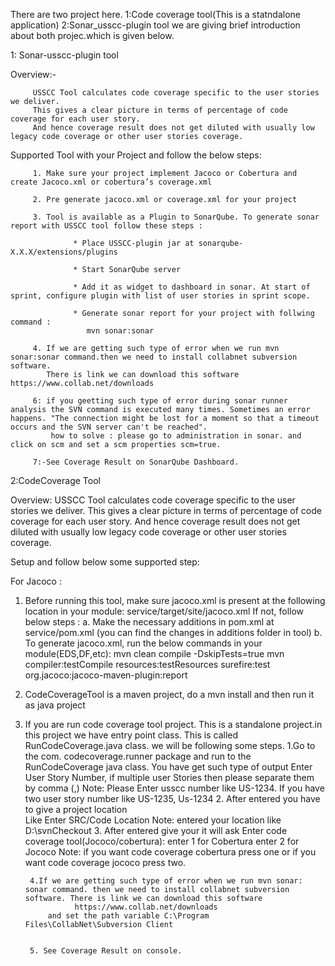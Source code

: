 There are two project here.
  1:Code coverage tool(This is a statndalone application)
  2:Sonar_usscc-plugin tool
we are giving brief  introduction about both projec.which is given below.  
  
1: Sonar-usscc-plugin tool

Overview:- 

         USSCC Tool calculates code coverage specific to the user stories we deliver.
         This gives a clear picture in terms of percentage of code coverage for each user story.
         And hence coverage result does not get diluted with usually low legacy code coverage or other user stories coverage.   

Supported Tool with your Project and follow the below steps:
        
         1. Make sure your project implement Jacoco or Cobertura and create Jacoco.xml or cobertura’s coverage.xml
         
         2. Pre generate jacoco.xml or coverage.xml for your project
         
         3. Tool is available as a Plugin to SonarQube. To generate sonar report with USSCC tool follow these steps :

                  * Place USSCC-plugin jar at sonarqube-X.X.X/extensions/plugins

                  * Start SonarQube server

                  * Add it as widget to dashboard in sonar. At start of sprint, configure plugin with list of user stories in sprint scope.

                  * Generate sonar report for your project with follwing command :
                     mvn sonar:sonar
        
         4. If we are getting such type of error when we run mvn sonar:sonar command.then we need to install collabnet subversion software.
            There is link we can download this software     https://www.collab.net/downloads

         6: if you geetting such type of error during sonar runner analysis the SVN command is executed many times. Sometimes an error happens. "The connection might be lost for a moment so that a timeout occurs and the SVN server can't be reached".
             how to solve : please go to administration in sonar. and click on scm and set a scm properties scm=true.
             
         7:-See Coverage Result on SonarQube Dashboard.     
         
         
         
2:CodeCoverage Tool     

Overview: 
         USSCC Tool calculates code coverage specific to the user stories we deliver.
         This gives a clear picture in terms of percentage of code coverage for each user story.
         And hence coverage result does not get diluted with usually low legacy code coverage or other user stories coverage.   

Setup and follow below some supported  step:

For Jacoco :
1) Before running this tool, make sure jacoco.xml is present at the following location in your module: service/target/site/jacoco.xml
	If not, follow below steps : 
	a. Make the necessary additions in pom.xml at service/pom.xml (you can find the changes in additions folder in tool)
	b. To generate jacoco.xml, run the below commands in your module(EDS,DF,etc):
		mvn clean compile -DskipTests=true
		mvn compiler:testCompile resources:testResources surefire:test org.jacoco:jacoco-maven-plugin:report
		
2) CodeCoverageTool is a maven project, do a mvn install and then run it as java project

3) If you are run code coverage tool project. This is a standalone project.in this project we have entry point class. This is called  RunCodeCoverage.java class.
   we will be following some steps.
       1.Go to the com. codecoverage.runner package and  run  to the RunCodeCoverage  java class.
         You have get such type of output
              Enter User Story Number, if multiple user Stories then please separate them       by comma (,)
        Note: Please Enter usscc number like US-1234. If you have two user story number like US-1235, Us-1234
       2. After entered you have to give a project location  
          Like Enter SRC/Code Location
          Note: entered your location like D:\svnCheckout
       3. After entered give your it will ask
         Enter code coverage tool(Jococo/cobertura):
          enter 1 for Cobertura
          enter 2 for Jococo
          Note: if you want  code coverage cobertura press one or if you want  code coverage jococo press two.

        4.If we are getting such type of error when we run mvn sonar: sonar command. then we need to install collabnet subversion software. There is link we can download this software 
                  https://www.collab.net/downloads
            and set the path variable C:\Program Files\CollabNet\Subversion Client


        5. See Coverage Result on console.





